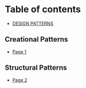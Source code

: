 # Table of contents

* [DESIGN PATTERNS](README.md)

## Creational Patterns

* [Page 1](creational-patterns/page-1.md)

## Structural Patterns

* [Page 2](structural-patterns/page-2.md)
